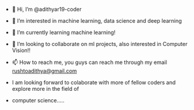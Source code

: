 - 👋 Hi, I’m @adithyar19-coder
- 👀 I’m interested in machine learning, data science and deep learning
- 🌱 I’m currently learning machine learning!
- 💞️ I’m looking to collaborate on ml projects, also interested in Computer Vision!!
- 📫 How to reach me, you guys can reach me through my email rushtoadithya@gmail.com

- I am looking forward to colaborate with more of fellow coders and explore more in the field of
- computer science.....

<!---
adithyar19-coder/adithyar19-coder is a ✨ special ✨ repository because its `README.md` (this file) appears on your GitHub profile.
You can click the Preview link to take a look at your changes.
--->
